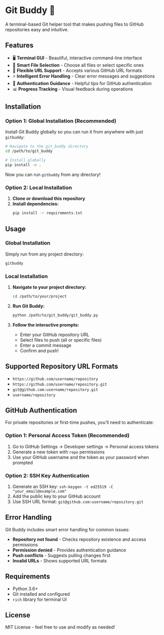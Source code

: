 # Git Buddy 🚀

A terminal-based Git helper tool that makes pushing files to GitHub repositories easy and intuitive.

## Features

- 🖥️ **Terminal GUI** - Beautiful, interactive command-line interface
- 📁 **Smart File Selection** - Choose all files or select specific ones
- 🔗 **Flexible URL Support** - Accepts various GitHub URL formats
- ⚡ **Intelligent Error Handling** - Clear error messages and suggestions
- 🔐 **Authentication Guidance** - Helpful tips for GitHub authentication
- 📊 **Progress Tracking** - Visual feedback during operations

## Installation

### Option 1: Global Installation (Recommended)
Install Git Buddy globally so you can run it from anywhere with just `gitbuddy`:

```bash
# Navigate to the git_buddy directory
cd /path/to/git_buddy

# Install globally
pip install -e .
```

Now you can run `gitbuddy` from any directory!

### Option 2: Local Installation
1. **Clone or download this repository**
2. **Install dependencies:**
   ```bash
   pip install -r requirements.txt
   ```

## Usage

### Global Installation
Simply run from any project directory:
```bash
gitbuddy
```

### Local Installation
1. **Navigate to your project directory:**
   ```bash
   cd /path/to/your/project
   ```

2. **Run Git Buddy:**
   ```bash
   python /path/to/git_buddy/git_buddy.py
   ```

3. **Follow the interactive prompts:**
   - Enter your GitHub repository URL
   - Select files to push (all or specific files)
   - Enter a commit message
   - Confirm and push!

## Supported Repository URL Formats

- `https://github.com/username/repository`
- `https://github.com/username/repository.git`
- `git@github.com:username/repository.git`
- `username/repository`

## GitHub Authentication

For private repositories or first-time pushes, you'll need to authenticate:

### Option 1: Personal Access Token (Recommended)
1. Go to GitHub Settings → Developer settings → Personal access tokens
2. Generate a new token with `repo` permissions
3. Use your GitHub username and the token as your password when prompted

### Option 2: SSH Key Authentication
1. Generate an SSH key: `ssh-keygen -t ed25519 -C "your_email@example.com"`
2. Add the public key to your GitHub account
3. Use SSH URL format: `git@github.com:username/repository.git`

## Error Handling

Git Buddy includes smart error handling for common issues:

- **Repository not found** - Checks repository existence and access permissions
- **Permission denied** - Provides authentication guidance
- **Push conflicts** - Suggests pulling changes first
- **Invalid URLs** - Shows supported URL formats

## Requirements

- Python 3.6+
- Git installed and configured
- `rich` library for terminal UI

## License

MIT License - feel free to use and modify as needed!